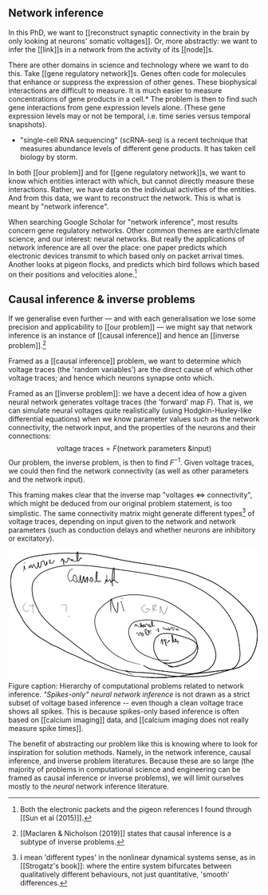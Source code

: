 ## Network inference

In this PhD, we want to [[reconstruct synaptic connectivity in the brain by only looking at neurons' somatic voltages]]. Or, more abstractly: we want to infer the [[link]]s in a network from the activity of its [[node]]s.

There are other domains in science and technology where we want to do this. Take [[gene regulatory network]]s. Genes often code for molecules that enhance or suppress the expression of other genes. These biophysical interactions are difficult to measure. It is much easier to measure concentrations of gene products in a cell.\* The problem is then to find such gene interactions from gene expression levels alone. (These gene expression levels may or not be temporal, i.e. time series versus temporal snapshots).

* "single-cell RNA sequencing" (scRNA-seq) is a recent technique that measures abundance levels of different gene products. It has taken cell biology by storm.

In both [[our problem]] and for [[gene regulatory network]]s, we want to know which entities interact with which, but cannot directly measure these interactions. Rather, we have data on the individual activities of the entities. And from this data, we want to reconstruct the network. This is what is meant by "network inference".

When searching Google Scholar for "network inference", most results concern gene regulatory networks. Other common themes are earth/climate science, and our interest: neural networks. But really the applications of network inference are all over the place: one paper predicts which electronic devices transmit to which based only on packet arrival times. Another looks at pigeon flocks, and predicts which bird follows which based on their positions and velocities alone.[^a]

[^a]: Both the electronic packets and the pigeon references I found through [[Sun et al (2015)]].


## Causal inference & inverse problems

If we generalise even further — and with each generalisation we lose some precision and applicability to [[our problem]] — we might say that network inference is an instance of [[causal inference]] and hence an [[inverse problem]].[^b]

[^b]: [[Maclaren & Nicholson (2019)]] states that causal inference is a subtype of inverse problems.

Framed as a [[causal inference]] problem, we want to determine which voltage traces (the 'random variables') are the direct cause of which other voltage traces; and hence which neurons synapse onto which.

Framed as an [[inverse problem]]: we have a decent idea of how a given neural network generates voltage traces (the 'forward' map $F$). That is, we can simulate neural voltages quite realistically (using Hodgkin-Huxley-like differential equations) when we know parameter values such as the network connectivity, the network input, and the properties of the neurons and their connections:
$$
\text{voltage traces} = F( \text{network parameters \& input} )
$$
Our problem, the inverse problem, is then to find $F^{-1}$. Given voltage traces, we could then find the network connectivity (as well as other parameters and the network input).

This framing makes clear that the inverse map "voltages ⇔ connectivity", which might be deduced from our original problem statement, is too simplistic. The same connectivity matrix might generate different types[^c] of voltage traces, depending on input given to the network and network parameters (such as conduction delays and whether neurons are inhibitory or excitatory).

[^c]: I mean 'different types' in the nonlinear dynamical systems sense, as in [[Strogatz's book]]: where the entire system bifurcates between qualitatively different behaviours, not just quantitative, 'smooth' differences.


![](onion_sketch.png)
Figure caption:
Hierarchy of computational problems related to network inference.
*"Spikes-only" neural network inference* is not drawn as a strict subset of voltage based inference -- even though a clean voltage trace shows all spikes. This is because spikes-only based inference is often based on [[calcium imaging]] data, and [[calcium imaging does not really measure spike times]].

The benefit of abstracting our problem like this is knowing where to look for inspiration for solution methods. Namely, in the network inference, causal inference, and inverse problem literatures. Because these are so large (the majority of problems in computational science and engineering can be framed as causal inference or inverse problems), we will limit ourselves mostly to the *neural* network inference literature.
